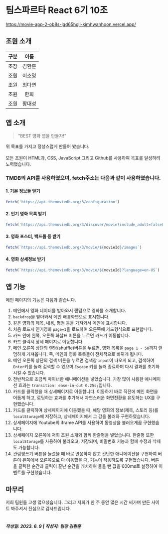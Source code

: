 # 팀스파르타 React 6기 10조
https://movie-app-2-ob8s-lgd65hgli-kimhwanhoon.vercel.app/

## 조원 소개

| 구분  | 이름 |
| --------- |:----------:|
| 조장      | 김환훈     |
| 조원      | 이소영     |
| 조원      | 최다연     |
| 조원      | 한희       |
| 조원      | 황대성     |

## 앱 소개
> "BEST 영화 앱을 만들자!"

위 목표를 가지고 정성스럽게 만들어 봤습니다. <br>
<br>
모든 조원이 HTML과, CSS, JavaScript 그리고 Github를 사용하여 목표를 달성하려 노력했습니다.
### TMDB의 API를 사용하였으며, fetch주소는 다음과 같이 사용하였습니다.
#### 1. 기본 정보들 받기
```javascript
fetch('https://api.themoviedb.org/3/configuration')
```
#### 2. 인기 영화 목록 받기
```javascript
fetch('https://api.themoviedb.org/3/discover/movie?include_adult=false&include_video=false&language=en-US&page=1&sort_by=popularity.desc')
```
#### 3. 영화 포스터, 백드롭 등 받기
```javascript
fetch(`https://api.themoviedb.org/3/movie/${movieId}/images`)
```
#### 4. 영화 상세정보 받기
```javascript
fetch(`https://api.themoviedb.org/3/movie/${movieId}?language=en-US`)
```

## 앱 기능
메인 페이지의 기능은 다음과 같습니다.
1. 메인에서 영화 데이터를 받아와서 랜덤으로 영화를 소개합니다.<br>
2. `backdrop`을 받아와서 메인 배경화면으로 표시합니다.<br>
3. 같은 영화의 제목, 내용, 평점 등을 가져와서 메인에 표시합니다. <br>
4. 처음 로드시 인기영화 `page=1`을 로드하여 오른쪽에 카드형식으로 표현합니다.<br>
5. 카드 안에 왼쪽, 오른쪽 화살표 버튼을 누르면 카드가 이동합니다. <br>
6. 카드 클릭시 상세 페이지로 이동합니다. <br>
7. 메인 오른쪽 상단의 랜덤(shuffle)버튼을 누르면, 영화 목록을 `page 1 - 50`까지 랜덤하게 가져옵니다. 즉, 메인의 영화 목록들이 전체적으로 바뀌게 됩니다.
8. 메인 오른쪽 상단의 검색 버튼을 누르면 검색창 `input`이 나오게 되고, 검색하여 `Enter`키를 눌러 검색할 수 있으며 `Escape` 키를 눌러 종료하며 다시 결과를 초기화 시킬 수 있습니다.
9. 전반적으로 조금씩 마이너한 에니메이션을 넣었습니다. 가장 많이 사용한 애니메이션 효과는 `transition: ease-in-out 0.25s;`입니다.<br>
10. 카드를 클릭했을 때 상세페이지로 이동합니다. 이동하기 바로 직전에 메인 화면을 어둡게 하고, 로딩하는 효과를 추가해서 자연스러운 화면전환을 유도하는 UX를 구현했습니다. <br>
11. 카드를 클릭하여 상세페이지에 이동했을 때, 해당 영화의 정보(제목, 스토리 등)를 `localStorage`에 저장하고, 상세페이지에서 그 값을 불러와 구현하였습니다.<br>
12. 상세페이지에 Youtube의 iframe API를 사용하여 동영상을 불러오게끔 구현했습니다.<br>
13. 상세페이지 오른쪽에 저희 조원 소개와 함께 한줄평을 넣었습니다. 한줄평 또한 `localStorage`를 사용하여 불러오고, 저장되며, 비밀번호 기능과 함께 수정과 삭제도 가능합니다. <br>
14. 관람평쓰기 버튼을 눌렀을 때 바로 반응하지 않고 간단한 애니메이션을 구현하여 버튼이 왼쪽에서 오른쪽으로 다 이동했을 때, 기능이 작동하도록 구현했습니다. 버튼을 클릭한 순간과 클릭이 끝난 순간을 캐치하여 둘을 뺀 값을 600ms로 설정하여 이벤트를 구현했습니다.

## 마무리
저희 팀원들 고생 많으셨습니다. 그리고 저희가 한 주 동안 많은 시간 써가며 만든 사이트 봐주셔서 진심으로 감사드립니다.
<br>
<br>
#####  작성일: 2023. 6. 9 | 작성자: 팀장 김환훈
